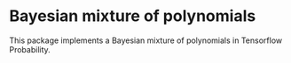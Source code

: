 # Bayesian mixture of polynomials

This package implements a Bayesian mixture of polynomials in Tensorflow Probability.
